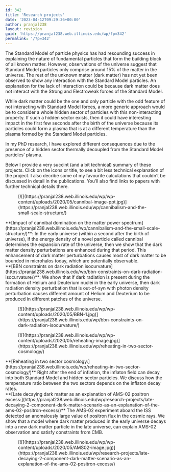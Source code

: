 ```yaml
---
id: 342
title: 'Research projects'
date: '2023-04-12T09:29:36+00:00'
author: pranjal238
layout: revision
guid: 'https://pranjal238.web.illinois.edu/wp/?p=342'
permalink: '/?p=342'
---
```


The Standard Model of particle physics has had resounding success in explaining the nature of fundamental particles that form the building block of all known matter. However, observations of the universe suggest that Standard Model particles only comprise around 15% of the matter in the universe. The rest of the unknown matter (dark matter) has not yet been observed to show any interaction with the Standard Model particles. An explanation for the lack of interaction could be because dark matter does not interact with the Strong and Electroweak forces of the Standard Model.

While dark matter could be the one and only particle with the odd feature of not interacting with Standard Model forces, a more generic approach would be to consider a whole hidden sector of particles with this non-interacting property. If such a hidden sector exists, then it could have interesting impact in the first few seconds after the birth of the universe because its particles could form a plasma that is at a different temperature than the plasma formed by the Standard Model particles.

In my PhD research, I have explored different consequences due to the presence of a hidden sector thermally decoupled from the Standard Model particles’ plasma.

Below I provide a very succint (and a bit technical) summary of these projects. Click on the icons or title, to see a bit less technical explanation of the project. I also decribe some of my favourite calculations that couldn’t be discussed in detail in the publications. You’ll also find links to papers with further technical details there.

<div class="is-layout-flex wp-container-262 wp-block-columns"><div class="is-layout-flow wp-block-column" style="flex-basis:33.33%"><figure class="wp-block-image size-full is-resized">[![](https://pranjal238.web.illinois.edu/wp/wp-content/uploads/2020/05/cannibal-image-ppt.jpg)](https://pranjal238.web.illinois.edu/wp/cannibalism-and-the-small-scale-structure/)</figure></div><div class="is-layout-flow wp-block-column" style="flex-basis:66.66%">**[Impact of cannibal domination on the matter power spectrum](https://pranjal238.web.illinois.edu/wp/cannibalism-and-the-small-scale-structure/)**: In the early universe (within a second after the birth of universe), if the energy density of a novel particle called cannibal determines the expansion rate of the universe, then we show that the dark matter density perturbations are enhanced during that period. This enhancement of dark matter perturbations causes most of dark matter to be bounded in microhalos today, which are potentially observable.

</div></div><div class="is-layout-flex wp-container-265 wp-block-columns"><div class="is-layout-flow wp-block-column" style="flex-basis:66.66%">**[BBN constraints on dark radiation isocurvature](https://pranjal238.web.illinois.edu/wp/bbn-constraints-on-dark-radiation-isocurvature/)**: We show that if dark radiation is present during the formation of Helium and Deuterium nuclei in the early universe, then dark radiation density perturbation that is out-of-syn with photon density perturbation causes different amount of Helium and Deuterium to be produced in different patches of the universe.

</div><div class="is-layout-flow wp-block-column" style="flex-basis:33.33%"><figure class="wp-block-image size-full is-resized">[![](https://pranjal238.web.illinois.edu/wp/wp-content/uploads/2020/05/BBN-1.jpg)](https://pranjal238.web.illinois.edu/wp/bbn-constraints-on-dark-radiation-isocurvature/)</figure></div></div><div class="is-layout-flex wp-container-268 wp-block-columns"><div class="is-layout-flow wp-block-column" style="flex-basis:33.33%"><figure class="wp-block-image size-full is-resized">[![](https://pranjal238.web.illinois.edu/wp/wp-content/uploads/2020/05/reheating-image.jpg)](https://pranjal238.web.illinois.edu/wp/reheating-in-two-sector-cosmology/)</figure></div><div class="is-layout-flow wp-block-column" style="flex-basis:66.66%">**[Reheating in two sector cosmology:](https://pranjal238.web.illinois.edu/wp/reheating-in-two-sector-cosmology/)** Right after the end of inflation, the inflaton field can decay into both Standard Model and hidden sector particles. We discuss how the temperature ratio between the two sectors depends on the inflaton decay rates.

</div></div><div class="is-layout-flex wp-container-271 wp-block-columns"><div class="is-layout-flow wp-block-column" style="flex-basis:66.66%">**[Late decaying dark matter as an explanation of AMS-02 positron excess:](https://pranjal238.web.illinois.edu/wp/research-projects/late-decaying-2-component-dark-matter-scenario-as-an-explanation-of-the-ams-02-positron-excess/)** The AMS-02 experiment aboard the ISS detected an anomalously large value of positron flux in the cosmic rays. We show that a model where dark matter produced in the early universe decays into a new dark matter particle in the late universe, can explain AMS-02 observation and satisfy constraints from CMB.

</div><div class="is-layout-flow wp-block-column" style="flex-basis:33.33%"><figure class="wp-block-image size-full is-resized">[![](https://pranjal238.web.illinois.edu/wp/wp-content/uploads/2020/05/AMS02-image.jpg)](https://pranjal238.web.illinois.edu/wp/research-projects/late-decaying-2-component-dark-matter-scenario-as-an-explanation-of-the-ams-02-positron-excess/)</figure></div></div>